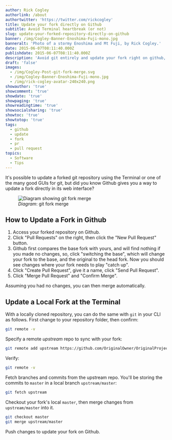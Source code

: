 ```yaml
---
author: Rick Cogley
authorlink: /about
authortwitter: 'https://twitter.com/rickcogley'
title: Update your fork directly on Github
subtitle: Avoid Terminal heartbreak (or not)
slug: update-your-forked-repository-directly-on-github
banner: /img/Cogley-Banner-Enoshima-Fuji-mono.jpg
banneralt: 'Photo of a stormy Enoshima and Mt Fuji, by Rick Cogley.'
date: 2015-06-07T08:11:40.000Z
publishdate: 2015-06-07T08:11:40.000Z
description: 'Avoid git entirely and update your fork right on github, a post by Rick Cogley.'
draft: 'false'
images:
  - /img/Cogley-Post-git-fork-merge.svg
  - /img/Cogley-Banner-Enoshima-Fuji-mono.jpg
  - /img/rick-cogley-avatar-240x240.png
showauthor: 'true'
showcomment: 'true'
showdate: 'true'
showpaging: 'true'
showreadingtime: 'true'
showsocialsharing: 'true'
showtoc: 'true'
showtotop: 'true'
tags:
  - github
  - update
  - fork
  - pr
  - pull request
topics:
  - Software
  - Tips
---
```


It's possible to update a forked git repository using the Terminal or one of the many good GUIs for git, but did you know Github gives you a way to update a fork directly in its web interface?

<!--more-->

<figure class="photo-inline-right">
  <img class="photo400 pure-img" src="/img/Cogley-Post-git-fork-merge.svg" alt="Diagram showing git fork merge">
  <figcaption><em>Diagram</em>: git fork merge</figcaption>
</figure>

## How to Update a Fork in Github

1. Access your forked repository on Github.
1. Click "Pull Requests" on the right, then click the "New Pull Request" button.
1. Github first compares the base fork with yours, and will find nothing if you made no changes, so, click "switching the base", which will change your fork to the base, and the original to the head fork. Now you should see changes where your fork needs to play "catch up".
1. Click "Create Pull Request", give it a name, click "Send Pull Request".
1. Click "Merge Pull Request" and "Confirm Merge".

Assuming you had no changes, you can then merge automatically.

## Update a Local Fork at the Terminal

With a locally cloned repository, you can do the same with `git` in your CLI as follows. First change to your repository folder, then confirm:

~~~bash
git remote -v
~~~

Specify a remote _upstream_ repo to sync with your fork:

~~~bash
git remote add upstream https://github.com/OriginalOwner/OriginalProject.git
~~~

Verify:

~~~bash
git remote -v
~~~

Fetch branches and commits from the upstream repo. You'll be storing the commits to `master` in a local branch `upstream/master`:

~~~bash
git fetch upstream
~~~

Checkout your fork's local `master`, then merge changes from `upstream/master` into it.

~~~bash
git checkout master
git merge upstream/master
~~~

Push changes to update your fork on Github.
